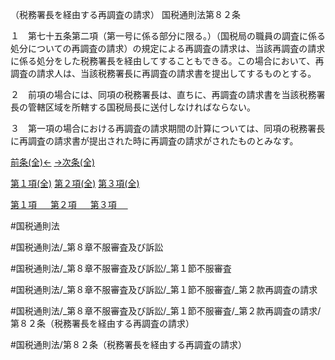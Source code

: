 （税務署長を経由する再調査の請求）
国税通則法第８２条

１　第七十五条第二項（第一号に係る部分に限る。）（国税局の職員の調査に係る処分についての再調査の請求）の規定による再調査の請求は、当該再調査の請求に係る処分をした税務署長を経由してすることもできる。この場合において、再調査の請求人は、当該税務署長に再調査の請求書を提出してするものとする。

２　前項の場合には、同項の税務署長は、直ちに、再調査の請求書を当該税務署長の管轄区域を所轄する国税局長に送付しなければならない。

３　第一項の場合における再調査の請求期間の計算については、同項の税務署長に再調査の請求書が提出された時に再調査の請求がされたものとみなす。

[前条(全)←](国税通則法＿＿＿＿＿第８１条_.md)    [→次条(全)](国税通則法＿＿＿＿＿第８３条_.md)

[第１項(全)](国税通則法＿＿＿＿＿第８２条第１項_.md)  [第２項(全)](国税通則法＿＿＿＿＿第８２条第２項_.md)  [第３項(全)](国税通則法＿＿＿＿＿第８２条第３項_.md)  

[第１項 　 ](国税通則法＿＿＿＿＿第８２条第１項.md)  [第２項 　 ](国税通則法＿＿＿＿＿第８２条第２項.md)  [第３項 　 ](国税通則法＿＿＿＿＿第８２条第３項.md)  

#国税通則法

#国税通則法/_第８章不服審査及び訴訟

#国税通則法/_第８章不服審査及び訴訟/_第１節不服審査

#国税通則法/_第８章不服審査及び訴訟/_第１節不服審査/_第２款再調査の請求

#国税通則法/_第８章不服審査及び訴訟/_第１節不服審査/_第２款再調査の請求/第８２条（税務署長を経由する再調査の請求）

#国税通則法/第８２条（税務署長を経由する再調査の請求）


